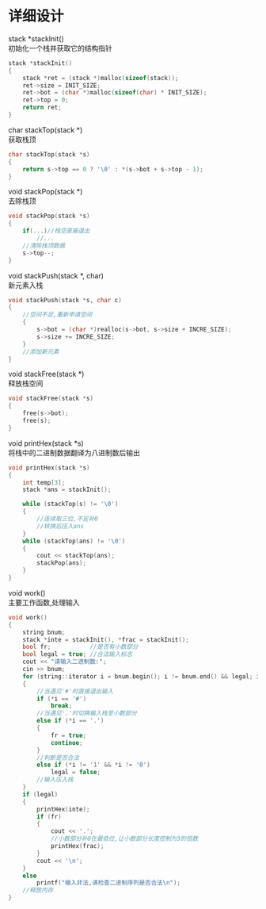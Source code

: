 # 详细设计

stack *stackInit()  
初始化一个栈并获取它的结构指针

```c++
stack *stackInit()
{
    stack *ret = (stack *)malloc(sizeof(stack));
    ret->size = INIT_SIZE;
    ret->bot = (char *)malloc(sizeof(char) * INIT_SIZE);
    ret->top = 0;
    return ret;
}
```

char stackTop(stack *)  
获取栈顶

```c++
char stackTop(stack *s)
{
    return s->top == 0 ? '\0' : *(s->bot + s->top - 1);
}
```

void stackPop(stack *)  
去除栈顶

```c++
void stackPop(stack *s)
{
    if(...)//栈空直接退出
        //...
    //清除栈顶数据
    s->top--;
}
```

void stackPush(stack *, char)  
新元素入栈

```c++
void stackPush(stack *s, char c)
{
    //空间不足,重新申请空间
    {
        s->bot = (char *)realloc(s->bot, s->size + INCRE_SIZE);
        s->size += INCRE_SIZE;
    }
    //添加新元素
}
```

void stackFree(stack *)  
释放栈空间

```c++
void stackFree(stack *s)
{
    free(s->bot);
    free(s);
}
```

void printHex(stack *s)  
将栈中的二进制数据翻译为八进制数后输出

```c++
void printHex(stack *s)
{
    int temp[3];
    stack *ans = stackInit();

    while (stackTop(s) != '\0')
    {
        //连续取三位,不足补0
        //转换后压入ans
    }
    while (stackTop(ans) != '\0')
    {
        cout << stackTop(ans);
        stackPop(ans);
    }
}
```

void work()  
主要工作函数,处理输入

```c++
void work()
{
    string bnum;
    stack *inte = stackInit(), *frac = stackInit();
    bool fr;           //是否有小数部分
    bool legal = true; //合法输入标志
    cout << "请输入二进制数:";
    cin >> bnum;
    for (string::iterator i = bnum.begin(); i != bnum.end() && legal; i++)
    {
        //当遇见'#'时直接退出输入
        if (*i == '#')
            break;
        //当遇见'.'时切换输入栈至小数部分
        else if (*i == '.')
        {
            fr = true;
            continue;
        }
        //判断是否合法
        else if (*i != '1' && *i != '0')
            legal = false;
        //输入压入栈
    }
    if (legal)
    {
        printHex(inte);
        if (fr)
        {
            cout << '.';
            //小数部分补0在最低位,让小数部分长度控制为3的倍数
            printHex(frac);
        }
        cout << '\n';
    }
    else
        printf("输入非法,请检查二进制序列是否合法\n");
    //释放内存
}
```
